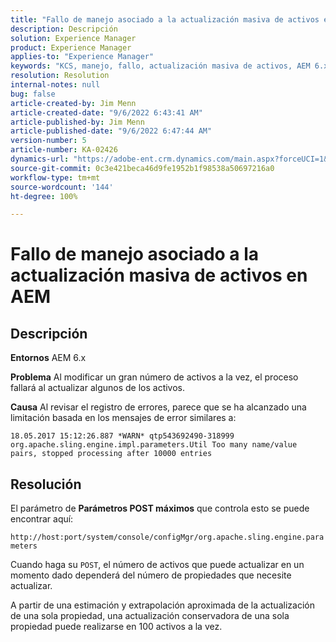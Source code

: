 ```yaml
---
title: "Fallo de manejo asociado a la actualización masiva de activos en AEM"
description: Descripción
solution: Experience Manager
product: Experience Manager
applies-to: "Experience Manager"
keywords: "KCS, manejo, fallo, actualización masiva de activos, AEM 6.x, error, parámetro, Parámetros POST máximos, 100"
resolution: Resolution
internal-notes: null
bug: false
article-created-by: Jim Menn
article-created-date: "9/6/2022 6:43:41 AM"
article-published-by: Jim Menn
article-published-date: "9/6/2022 6:47:44 AM"
version-number: 5
article-number: KA-02426
dynamics-url: "https://adobe-ent.crm.dynamics.com/main.aspx?forceUCI=1&pagetype=entityrecord&etn=knowledgearticle&id=2a24b83c-af2d-ed11-9db1-0022480866ad"
source-git-commit: 0c3e421beca46d9fe1952b1f98538a50697216a0
workflow-type: tm+mt
source-wordcount: '144'
ht-degree: 100%

---
```


# Fallo de manejo asociado a la actualización masiva de activos en AEM

## Descripción


<b>Entornos</b>
AEM 6.x

<b>Problema</b>
Al modificar un gran número de activos a la vez, el proceso fallará al actualizar algunos de los activos.

<b>Causa</b>
Al revisar el registro de errores, parece que se ha alcanzado una limitación basada en los mensajes de error similares a:

`18.05.2017 15:12:26.887 *WARN* qtp543692490-318999 org.apache.sling.engine.impl.parameters.Util Too many name/value pairs, stopped processing after 10000 entries`


## Resolución


El parámetro de <b>Parámetros POST máximos</b> que controla esto se puede encontrar aquí:

`http://host:port/system/console/configMgr/org.apache.sling.engine.parameters`

Cuando haga su `POST`, el número de activos que puede actualizar en un momento dado dependerá del número de propiedades que necesite actualizar.

A partir de una estimación y extrapolación aproximada de la actualización de una sola propiedad, una actualización conservadora de una sola propiedad puede realizarse en 100 activos a la vez.
